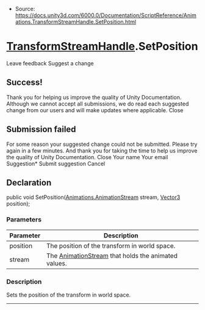 * Source: https://docs.unity3d.com/6000.0/Documentation/ScriptReference/Animations.TransformStreamHandle.SetPosition.html

#  [TransformStreamHandle](https://docs.unity3d.com/6000.0/Documentation/ScriptReference/Animations.TransformStreamHandle.html).SetPosition
Leave feedback
Suggest a change
## Success!
Thank you for helping us improve the quality of Unity Documentation. Although we cannot accept all submissions, we do read each suggested change from our users and will make updates where applicable.
Close
## Submission failed
For some reason your suggested change could not be submitted. Please <a>try again</a> in a few minutes. And thank you for taking the time to help us improve the quality of Unity Documentation.
Close
Your name Your email Suggestion* Submit suggestion
Cancel
## Declaration
public void SetPosition([Animations.AnimationStream](https://docs.unity3d.com/6000.0/Documentation/ScriptReference/Animations.AnimationStream.html) stream, [Vector3](https://docs.unity3d.com/6000.0/Documentation/ScriptReference/Vector3.html) position); 
### Parameters
Parameter | Description  
---|---  
position | The position of the transform in world space.  
stream | The [AnimationStream](https://docs.unity3d.com/6000.0/Documentation/ScriptReference/Animations.AnimationStream.html) that holds the animated values.  
### Description
Sets the position of the transform in world space.
* * *
